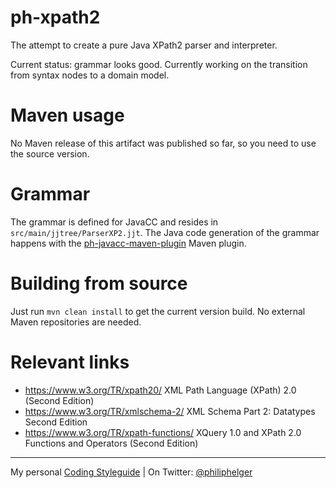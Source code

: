 # ph-xpath2
The attempt to create a pure Java XPath2 parser and interpreter.

Current status: grammar looks good. Currently working on the transition from syntax nodes to a domain model.

# Maven usage
No Maven release of this artifact was published so far, so you need to use the source version. 

# Grammar
The grammar is defined for JavaCC and resides in `src/main/jjtree/ParserXP2.jjt`.
The Java code generation of the grammar happens with the [ph-javacc-maven-plugin](https://github.com/phax/ph-javacc-maven-plugin) Maven plugin.

# Building from source
Just run `mvn clean install` to get the current version build.
No external Maven repositories are needed.

# Relevant links

* https://www.w3.org/TR/xpath20/ XML Path Language (XPath) 2.0 (Second Edition)
* https://www.w3.org/TR/xmlschema-2/ XML Schema Part 2: Datatypes Second Edition
* https://www.w3.org/TR/xpath-functions/ XQuery 1.0 and XPath 2.0 Functions and Operators (Second Edition)


---

My personal [Coding Styleguide](https://github.com/phax/meta/blob/master/CodingStyleguide.md) |
On Twitter: <a href="https://twitter.com/philiphelger">@philiphelger</a>
